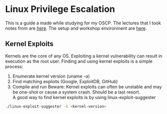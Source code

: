 # Linux Privilege Escalation
This is a guide a made while studying for my OSCP. The lectures that I took notes from are <a href="https://www.udemy.com/course/linux-privilege-escalation/">here</a>. The setup and workshop environment are <a href="https://github.com/sagishahar/lpeworkshop">here</a>.

## Kernel Exploits
Kernels are the core of any OS. Exploiting a kernel vulnerability can result in execution as the root user. Finding and using kernel exploits is a simple process:
1. Enumerate kernel version (uname -a)
2. Find matching exploits (Google, ExploitDB, GitHub)
3. Compile and run
Beware: Kernel exploits can often be unstable and may be one-shot or cause a system crash. Should be a last resort. <br>
A good way to find kernel exploits is by using linux-exploit-suggester
```bash
./linux-exploit-suggester -k <kernel-version>
```
